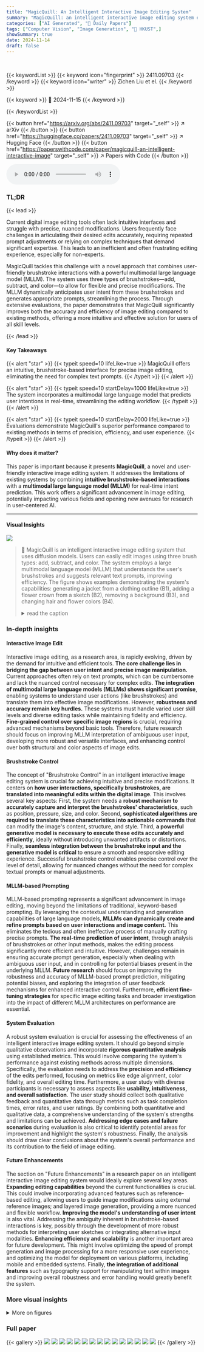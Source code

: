 ```yaml
---
title: "MagicQuill: An Intelligent Interactive Image Editing System"
summary: "MagicQuill: an intelligent interactive image editing system enabling intuitive, precise image edits via brushstrokes and real-time intent prediction by a multimodal LLM."
categories: ["AI Generated", "🤗 Daily Papers"]
tags: ["Computer Vision", "Image Generation", "🏢 HKUST",]
showSummary: true
date: 2024-11-14
draft: false
---
```


<br>

{{< keywordList >}}
{{< keyword icon="fingerprint" >}} 2411.09703 {{< /keyword >}}
{{< keyword icon="writer" >}} Zichen Liu et el. {{< /keyword >}}
 
{{< keyword >}} 🤗 2024-11-15 {{< /keyword >}}
 
{{< /keywordList >}}

{{< button href="https://arxiv.org/abs/2411.09703" target="_self" >}}
↗ arXiv
{{< /button >}}
{{< button href="https://huggingface.co/papers/2411.09703" target="_self" >}}
↗ Hugging Face
{{< /button >}}
{{< button href="https://paperswithcode.com/paper/magicquill-an-intelligent-interactive-image" target="_self" >}}
↗ Papers with Code
{{< /button >}}



<audio controls>
    <source src="https://ai-paper-reviewer.com/2411.09703/podcast.wav" type="audio/wav">
    Your browser does not support the audio element.
</audio>


### TL;DR


{{< lead >}}

Current digital image editing tools often lack intuitive interfaces and struggle with precise, nuanced modifications.  Users frequently face challenges in articulating their desired edits accurately, requiring repeated prompt adjustments or relying on complex techniques that demand significant expertise.  This leads to an inefficient and often frustrating editing experience, especially for non-experts.

MagicQuill tackles this challenge with a novel approach that combines user-friendly brushstroke interactions with a powerful multimodal large language model (MLLM).  The system uses three types of brushstrokes—add, subtract, and color—to allow for flexible and precise modifications. The MLLM dynamically anticipates user intent from these brushstrokes and generates appropriate prompts, streamlining the process.  Through extensive evaluations, the paper demonstrates that MagicQuill significantly improves both the accuracy and efficiency of image editing compared to existing methods, offering a more intuitive and effective solution for users of all skill levels.

{{< /lead >}}


#### Key Takeaways

{{< alert "star" >}}
{{< typeit speed=10 lifeLike=true >}} MagicQuill offers an intuitive, brushstroke-based interface for precise image editing, eliminating the need for complex text prompts. {{< /typeit >}}
{{< /alert >}}

{{< alert "star" >}}
{{< typeit speed=10 startDelay=1000 lifeLike=true >}} The system incorporates a multimodal large language model that predicts user intentions in real-time, streamlining the editing workflow. {{< /typeit >}}
{{< /alert >}}

{{< alert "star" >}}
{{< typeit speed=10 startDelay=2000 lifeLike=true >}} Evaluations demonstrate MagicQuill's superior performance compared to existing methods in terms of precision, efficiency, and user experience. {{< /typeit >}}
{{< /alert >}}

#### Why does it matter?
This paper is important because it presents **MagicQuill**, a novel and user-friendly interactive image editing system.  It addresses the limitations of existing systems by combining **intuitive brushstroke-based interactions** with a **multimodal large language model (MLLM)** for real-time intent prediction. This work offers a significant advancement in image editing, potentially impacting various fields and opening new avenues for research in user-centered AI.

------
#### Visual Insights



![](https://arxiv.org/html/2411.09703/x1.png)

> 🔼 MagicQuill is an intelligent interactive image editing system that uses diffusion models.  Users can easily edit images using three brush types: add, subtract, and color. The system employs a large multimodal language model (MLLM) that understands the user's brushstrokes and suggests relevant text prompts, improving efficiency.  The figure shows examples demonstrating the system's capabilities: generating a jacket from a clothing outline (B1), adding a flower crown from a sketch (B2), removing a background (B3), and changing hair and flower colors (B4).
> <details>
> <summary>read the caption</summary>
> Figure 1: MagicQuill is an intelligent and interactive image editing system built upon diffusion models. Users seamlessly edit images using three intuitive brushstrokes: add, subtract, and color (A). A MLLM dynamically predicts user intentions from their brush strokes and suggests contextual prompts (B1-B4). The examples demonstrate diverse editing operations: to generate a jacket from clothing contour (B1), add a flower crown from head sketches (B2), remove background (B3), and apply color changes to the hair and flowers(B4).
> </details>







### In-depth insights


#### Interactive Image Edit
Interactive image editing, as a research area, is rapidly evolving, driven by the demand for intuitive and efficient tools.  **The core challenge lies in bridging the gap between user intent and precise image manipulation.**  Current approaches often rely on text prompts, which can be cumbersome and lack the nuanced control necessary for complex edits.  **The integration of multimodal large language models (MLLMs) shows significant promise**, enabling systems to understand user actions (like brushstrokes) and translate them into effective image modifications.  However, **robustness and accuracy remain key hurdles.**  These systems must handle varied user skill levels and diverse editing tasks while maintaining fidelity and efficiency.  **Fine-grained control over specific image regions** is crucial, requiring advanced mechanisms beyond basic tools.   Therefore, future research should focus on improving MLLM interpretation of ambiguous user input, developing more robust and versatile interfaces, and enhancing control over both structural and color aspects of image edits.

#### Brushstroke Control
The concept of "Brushstroke Control" in an intelligent interactive image editing system is crucial for achieving intuitive and precise modifications.  It centers on **how user interactions, specifically brushstrokes, are translated into meaningful edits within the digital image**. This involves several key aspects:  First, the system needs a **robust mechanism to accurately capture and interpret the brushstrokes' characteristics**, such as position, pressure, size, and color.  Second, **sophisticated algorithms are required to translate these characteristics into actionable commands** that can modify the image's content, structure, and style.  Third, **a powerful generative model is necessary to execute these edits accurately and efficiently**, ideally without introducing unwanted artifacts or distortions. Finally, **seamless integration between the brushstroke input and the generative model is critical** to ensure a smooth and responsive editing experience.  Successful brushstroke control enables precise control over the level of detail, allowing for nuanced changes without the need for complex textual prompts or manual adjustments.

#### MLLM-based Prompting
MLLM-based prompting represents a significant advancement in image editing, moving beyond the limitations of traditional, keyword-based prompting.  By leveraging the contextual understanding and generation capabilities of large language models, **MLLMs can dynamically create and refine prompts based on user interactions and image content.** This eliminates the tedious and often ineffective process of manually crafting precise prompts.  **The real-time prediction of user intent**, through analysis of brushstrokes or other input methods, makes the editing process significantly more efficient and intuitive.  However, challenges remain in ensuring accurate prompt generation, especially when dealing with ambiguous user input, and in controlling for potential biases present in the underlying MLLM. **Future research** should focus on improving the robustness and accuracy of MLLM-based prompt prediction, mitigating potential biases, and exploring the integration of user feedback mechanisms for enhanced interactive control.  Furthermore, **efficient fine-tuning strategies** for specific image editing tasks and broader investigation into the impact of different MLLM architectures on performance are essential.

#### System Evaluation
A robust system evaluation is crucial for assessing the effectiveness of an intelligent interactive image editing system.  It should go beyond simple qualitative observations and incorporate **rigorous quantitative analysis** using established metrics.  This would involve comparing the system's performance against existing methods across multiple dimensions.  Specifically, the evaluation needs to address the **precision and efficiency** of the edits performed, focusing on metrics like edge alignment, color fidelity, and overall editing time.  Furthermore, a user study with diverse participants is necessary to assess aspects like **usability, intuitiveness, and overall satisfaction**.  The user study should collect both qualitative feedback and quantitative data through metrics such as task completion times, error rates, and user ratings.  By combining both quantitative and qualitative data, a comprehensive understanding of the system's strengths and limitations can be achieved.  **Addressing edge cases and failure scenarios** during evaluation is also critical to identify potential areas for improvement and highlight the system's robustness.  Finally, the analysis should draw clear conclusions about the system's overall performance and its contribution to the field of image editing.

#### Future Enhancements
The section on "Future Enhancements" in a research paper on an intelligent interactive image editing system would ideally explore several key areas.  **Expanding editing capabilities** beyond the current functionalities is crucial. This could involve incorporating advanced features such as reference-based editing, allowing users to guide image modifications using external reference images; and layered image generation, providing a more nuanced and flexible workflow.  **Improving the model's understanding of user intent** is also vital. Addressing the ambiguity inherent in brushstroke-based interactions is key, possibly through the development of more robust methods for interpreting user sketches or integrating alternative input modalities. **Enhancing efficiency and scalability** is another important area for future development. This might involve optimizing the speed of prompt generation and image processing for a more responsive user experience, and optimizing the model for deployment on various platforms, including mobile and embedded systems. Finally, **the integration of additional features** such as typography support for manipulating text within images and improving overall robustness and error handling would greatly benefit the system.


### More visual insights

<details>
<summary>More on figures
</summary>


![](https://arxiv.org/html/2411.09703/x2.png)

> 🔼 MagicQuill's system architecture integrates three core modules: an Editing Processor for high-quality, controllable image editing using dual-branch inpainting; a Painting Assistor that predicts user intent in real-time using a multimodal large language model (MLLM), eliminating the need for manual prompt entry; and an Idea Collector, providing an intuitive interface with versatile brush tools for seamless user interaction. This integrated approach enables intuitive and precise image editing via brushstrokes.
> <details>
> <summary>read the caption</summary>
> Figure 2: System framework consisting of three integrated components: an Editing Processor with dual-branch architecture for controllable image inpainting, a Painting Assistor for real-time intent prediction, and an Idea Collector offering versatile brush tools. This design enables intuitive and precise image editing through brushstroke-based interactions.
> </details>



![](https://arxiv.org/html/2411.09703/x3.png)

> 🔼 This figure illustrates the data processing pipeline of the MagicQuill image editing system.  The system begins with a raw input image.  First, a Convolutional Neural Network (CNN) extracts edge information, creating an edge map. Simultaneously, the image undergoes downscaling to simplify its color information, creating color blocks. Then, based on the user's brushstrokes (add, subtract, color), three key editing conditions are generated: 1) an editing mask highlighting the region to be modified, 2) an edge condition reflecting adjustments to the edge map based on the user's intentions (adding or subtracting elements), and 3) a color condition indicating color changes within the selected area. These three conditions are combined to precisely guide the image inpainting process in the subsequent stages.
> <details>
> <summary>read the caption</summary>
> Figure 3: Data processing pipeline. The input image undergoes edge extraction via CNN and color simplification through downscaling. Three editing conditions are then generated based on brush signals: editing mask, edge condition, and color condition, which together provide control for image editing.
> </details>



![](https://arxiv.org/html/2411.09703/extracted/6000177/images/dataset/castle.png)

> 🔼 The Editing Processor in MagicQuill enhances the latent diffusion UNet by incorporating two specialized branches. The inpainting branch refines per-pixel inpainting using content-aware guidance, while the control branch provides structural guidance for accurate edits. This dual-branch architecture enables precise brush-based image editing, ensuring high fidelity in both content and structure.
> <details>
> <summary>read the caption</summary>
> Figure 4: Overview of our Editing Processor. The proposed architecture extends the latent diffusion UNet with two specialized branches: an inpainting branch for content-aware per-pixel inpainting guidance and a control branch for structural guidance, enabling precise brush-based image editing.
> </details>



![](https://arxiv.org/html/2411.09703/extracted/6000177/images/dataset/castle_edge.png)

> 🔼 This figure shows an example of dataset construction for the Draw&Guess task within the Painting Assistor module.  (a) displays the original image from the DCI dataset. (b) shows the edge map generated from the image using PiDiNet. (c) highlights the selected masks (in purple) from the image which have the highest edge density, the number is top 5. (d) shows the result of inpainting these masks using BrushNet with an empty prompt. (e) overlays the edge maps from (b) onto the inpainted masks from (d), simulating user brushstrokes that would be inputted to the model.
> <details>
> <summary>read the caption</summary>
> a Original Image
> </details>



![](https://arxiv.org/html/2411.09703/extracted/6000177/images/dataset/castle_mask.png)

> 🔼 This image shows edge maps generated from the original images in the DCI dataset.  Edge maps highlight the boundaries and outlines of objects and regions within an image, providing a representation of the image's structural information. These maps are useful for various computer vision tasks, including image segmentation and object recognition.  They are particularly important in the context of this paper, as they serve as input to the system for guiding precise image editing operations.
> <details>
> <summary>read the caption</summary>
> b Edge Map
> </details>



![](https://arxiv.org/html/2411.09703/extracted/6000177/images/dataset/castle_inpaint.png)

> 🔼 This figure shows the process of selecting masks from the DCI dataset for use in training the Painting Assistor.  Specifically, it displays (c) Chosen Masks from images, which are chosen based on edge density. These chosen masks represent the ground truth labels for the Draw&Guess task. The process begins with the original image (a) and the edge map (b).
> <details>
> <summary>read the caption</summary>
> c Chosen Mask
> </details>



![](https://arxiv.org/html/2411.09703/extracted/6000177/images/dataset/castle_overlay.png)

> 🔼 This figure shows the inpainting result after applying the BrushNet model to augmented masked regions. The initial step involved selecting masks with the highest edge density from the DCI dataset and then generating edge maps. Following this, inpainting was performed on these masked regions using the BrushNet model. The final result displays the edge map overlaid onto the inpainted areas, simulating a user's hand-drawn stroke on the image.
> <details>
> <summary>read the caption</summary>
> d Inpainting Result
> </details>



![](https://arxiv.org/html/2411.09703/extracted/6000177/images/dataset/car.png)

> 🔼 This figure demonstrates the dataset construction process for the Draw&Guess task in the Painting Assistor. (a) shows original images from the DCI dataset. (b) displays edge maps extracted from these images using PiDiNet. (c) highlights the top 5 masks with the highest edge density, selected as ground truths for the Q&A task. (d) shows the inpainting results from BrushNet on the augmented masks with empty prompts. (e) overlays edge maps onto the inpainted results, simulating real-world brush stroke editing scenarios. This process generates training data for the MLLM to understand and predict user editing intent.
> <details>
> <summary>read the caption</summary>
> e Edge Overlay
> </details>



![](https://arxiv.org/html/2411.09703/extracted/6000177/images/dataset/car_edge.png)

> 🔼 This figure details the dataset creation process for training the Painting Assistor model.  Starting with original images from the DCI dataset (a), edge maps are extracted (b).  High-density edge regions are identified and masked (c). BrushNet inpainting is then applied to these masked areas (d), and finally, the original edge maps are overlaid to simulate user brush strokes (e), creating a dataset that mirrors real user interactions.
> <details>
> <summary>read the caption</summary>
> Figure 5: Illustration of dataset construction process. (a) Original images from the DCI dataset; (b) Edge maps extracted from original images; (c) Selected masks (highlighted in purple) with highest edge density; (d) Results after BrushNet inpainting on augmented masked regions; (e) Final results with edge map overlay on selected areas. By overlaying edge maps on inpainted results, we simulate scenarios where users edit images with brush strokes, as the edge maps resemble hand-drawn sketches. The bounding box coordinates of the mask and labels are inherited from the DCI dataset.
> </details>



![](https://arxiv.org/html/2411.09703/extracted/6000177/images/dataset/car_mask.png)

> 🔼 Figure 6 compares the image editing results of different methods using edge and color conditions as input.  SmartEdit, using natural language instructions, lacks precision, affecting areas outside the intended edit. SketchEdit, a GAN-based approach, struggles with open-domain image generation, and BrushNet, while proficient at inpainting, doesn't precisely align edges and colors even with ControlNet. In contrast, the proposed Editing Processor adheres strictly to both edge and color conditions, resulting in high-fidelity edits.
> <details>
> <summary>read the caption</summary>
> Figure 6: Visual result comparison. The first two columns present the edge and color conditions for editing, while the last column shows the ground truth image that the models aim to recreate. SmartEdit [20] utilizes natural language for guidance, but lacks precision in controlling shape and color, often affecting non-target regions. SketchEdit [64], a GAN-based approach [15], struggles with open-domain image generation, falling short compared to models with diffusion-based generative priors. Although BrushNet [23] delivers seamless image inpainting, it struggles to align edges and colors simultaneously, even with ControlNet [66] enhancement. In contrast, our Editing Processor strictly adheres to both edge and color conditions, achieving high-fidelity conditional image editing.
> </details>



![](https://arxiv.org/html/2411.09703/extracted/6000177/images/dataset/car_inpaint.png)

> 🔼 This figure presents the results of a user study evaluating the Painting Assistor module. Participants rated the module's prediction accuracy (how well it guesses the user's intent from their brushstrokes) and efficiency enhancement (how much it speeds up the editing process). The ratings are displayed as a bar chart, showing the percentage of participants who gave each rating (1-5, 1 being very poor and 5 being excellent).  The chart visualizes user satisfaction with the Painting Assistor's performance in terms of both accuracy and efficiency.
> <details>
> <summary>read the caption</summary>
> Figure 7: User ratings for the Painting Assistor, focusing on its prediction accuracy and efficiency enhancement capabilities.
> </details>



![](https://arxiv.org/html/2411.09703/extracted/6000177/images/dataset/car_overlay.png)

> 🔼 This bar chart displays the results of a user study comparing MagicQuill to a baseline system across four key aspects of user experience: Complexity and Efficiency, Consistency and Integration, Ease of Use, and Overall Satisfaction.  Each aspect is rated on a scale, and error bars represent the standard deviation of user ratings, indicating the variability in responses for each system.  The chart visually demonstrates MagicQuill's superiority across all four aspects.
> <details>
> <summary>read the caption</summary>
> Figure 8: Comparative user ratings between our system and the baseline in four dimensions, with standard deviation shown as error bars.
> </details>



![](https://arxiv.org/html/2411.09703/x4.png)

> 🔼 Figure 9 shows how MagicQuill is integrated into ComfyUI as a custom node, enhancing its functionality and providing a seamless user experience. The illustration highlights the customizable widgets for parameter adjustments and the extensible architecture designed for future platform integrations.
> <details>
> <summary>read the caption</summary>
> Figure 9: MagicQuill as a custom node in ComfyUI.
> </details>



![](https://arxiv.org/html/2411.09703/extracted/6000177/images/user_study_mllm.png)

> 🔼 The figure shows an example of a user's input in the form of brush strokes on an image.  The brush strokes represent the user's intent to modify the image; in this specific case, the user appears to be outlining or selecting a portion of the image for editing. This is one step in the interactive image editing process of the MagicQuill system, where users utilize brush strokes to guide the system in modifying the image, rather than relying solely on text prompts.
> <details>
> <summary>read the caption</summary>
> a User’s Input
> </details>



![](https://arxiv.org/html/2411.09703/extracted/6000177/images/user_study_4_dimensions.png)

> 🔼 This figure demonstrates the impact of edge control strength on image generation quality.  When the user's brush strokes deviate significantly from the intended edit, a higher edge strength (0.6) results in an image that closely follows the strokes but lacks overall harmony. Lowering the edge strength (to 0.2, shown in another part of the figure) improves the balance between adherence to strokes and the overall coherence of the generated image.
> <details>
> <summary>read the caption</summary>
> b Edge Strength: 0.6
> </details>



![](https://arxiv.org/html/2411.09703/extracted/6000177/images/appendix/comfyui.png)

> 🔼 This figure demonstrates the impact of edge control strength on image generation quality when user-provided brush strokes deviate from the intended semantic meaning.  It shows that reducing edge control strength from 0.6 (image b) to 0.2 (image c) significantly improves the harmony between the generated image and the user's semantic intent, addressing the 'scribble-prompt trade-off' discussed in the paper.  A higher edge strength (0.6) results in an image that rigidly adheres to the sketch, creating disharmony with the textual prompt, whereas a lower edge strength (0.2) balances adherence to the sketch with alignment to the semantic meaning of the prompt.
> <details>
> <summary>read the caption</summary>
> c Edge Strength: 0.2
> </details>



![](https://arxiv.org/html/2411.09703/extracted/6000177/images/appendix/edge.png)

> 🔼 This figure illustrates a trade-off encountered when using brush strokes for image editing.  The user provides a sketch (a) with the text prompt 'man'.  The model then generates images using two different edge control strengths. (b) shows the result with a stronger edge control (0.6), which adheres closely to the sketch but may not accurately reflect the intended 'man' concept. (c) shows a result with weaker edge control (0.2), which may better represent the concept of a man but deviates more from the original sketch. This demonstrates a balance between precise stroke adherence and semantic accuracy.
> <details>
> <summary>read the caption</summary>
> Figure 10: Illustration of the Scribble-Prompt Trade-Off. Given user-provided brush strokes (a) with the text prompt “man”, we show generation results with different edge control strengths: (b) with strength of 0.60.60.60.6 and (c) with strength of 0.20.20.20.2.
> </details>



![](https://arxiv.org/html/2411.09703/extracted/6000177/images/appendix/edge_0.6.png)

> 🔼 This figure shows an example of dataset construction for the Draw&Guess task. (a) displays the original image from the DCI dataset. (b) shows the edge map generated using PiDiNet from the original image. (c) highlights the selected masks with the highest edge densities, which will be used for prompt generation. (d) shows the results of inpainting using the BrushNet model on the augmented masks. Finally, (e) displays the final dataset example where edge maps are overlaid onto the inpainted results, simulating user hand-drawn editing strokes.
> <details>
> <summary>read the caption</summary>
> a Original Image
> </details>



![](https://arxiv.org/html/2411.09703/extracted/6000177/images/appendix/edge_0.2.png)

> 🔼 This figure shows the result of using a color brush with an opacity (alpha) value of 1.0. It visually demonstrates the impact of the color brush stroke on the image, specifically highlighting how it alters the color of the target region with complete opacity.  It is part of a discussion regarding the trade-off between precise color control and the level of detail preservation in the edited region.
> <details>
> <summary>read the caption</summary>
> b Color brush, α𝛼\alphaitalic_α 1.0
> </details>



![](https://arxiv.org/html/2411.09703/extracted/6000177/images/appendix/cake.png)

> 🔼 This figure shows the result of applying a color brush with an opacity (α) of 1.0.  The color brush allows users to change the color of specific image regions. An opacity of 1.0 means the new color completely replaces the original color in the designated area. The image demonstrates how effective and precise the color modification is when using the color brush with full opacity.
> <details>
> <summary>read the caption</summary>
> c Result for α𝛼\alphaitalic_α 1.0
> </details>



![](https://arxiv.org/html/2411.09703/extracted/6000177/images/appendix/alpha-1.png)

> 🔼 This figure shows the results of using a color brush with an opacity (alpha value) of 0.8.  It demonstrates a comparison between using a higher opacity (alpha=1.0, shown in a previous figure) versus a lower opacity (alpha=0.8) in image editing. The lower opacity preserves more of the original image's structural details while still applying color changes, whereas higher opacity may result in loss of detail.
> <details>
> <summary>read the caption</summary>
> d Color brush, α𝛼\alphaitalic_α 0.8
> </details>



![](https://arxiv.org/html/2411.09703/extracted/6000177/images/appendix/alpha-1-result.png)

> 🔼 This figure shows the result of applying a color brush with an opacity (alpha) value of 0.8. It demonstrates a trade-off between colorization accuracy and detail preservation.  Using a lower alpha value (0.8 instead of 1.0) helps retain more of the original image's structural details during the colorization process because it blends the new color more subtly with the existing colors.
> <details>
> <summary>read the caption</summary>
> e Result for α𝛼\alphaitalic_α 0.8
> </details>



![](https://arxiv.org/html/2411.09703/extracted/6000177/images/appendix/alpha-0.8.png)

> 🔼 This figure demonstrates the trade-off between colorization accuracy and detail preservation when using color brush strokes in image editing.  Using a higher alpha value (1.0) leads to more vivid color changes, but it can compromise fine details in the edited area because the method uses downsampled color blocks and CNN-extracted edge maps as input.  A lower alpha value (0.8) results in less intense color changes but better preserves the original image's details.
> <details>
> <summary>read the caption</summary>
> Figure 11: Illustration of the Colorization-Detail Trade-Off. Results of color brush strokes with different alpha values: (b, c) using alpha value 1.01.01.01.0, and (d, e) using alpha value 0.80.80.80.8, where the latter better preserves more structural details of the original image.
> </details>



![](https://arxiv.org/html/2411.09703/extracted/6000177/images/appendix/alpha-0.8-result.png)

> 🔼 The figure shows an example of user input using the Idea Collector module in the MagicQuill system.  The user is interacting with the system via brushstrokes to indicate their desired edits. This input is then used by the system to predict the user's intentions and generate the corresponding edits on the image.  The specific type of brushstroke (add, subtract, or color) would determine the type of edit being suggested. This example highlights the intuitive and interactive nature of the system, allowing users to effortlessly communicate their image editing desires through simple strokes.
> <details>
> <summary>read the caption</summary>
> a User’s Input
> </details>



![](https://arxiv.org/html/2411.09703/extracted/6000177/images/appendix/user_input.png)

> 🔼 This figure demonstrates an example of ambiguous interpretation by the Painting Assistor component.  The user's sketch, shown in subfigure (a), was intended to represent a raspberry. However, the model incorrectly interpreted the sketch as candy (b), resulting in a generation that does not match the user's intention. Subfigure (c) shows the expected result if the model correctly identified the sketch as a raspberry. This highlights the limitations of relying solely on brush strokes for interpreting complex visual concepts and the need for further improvements in the model's ability to resolve ambiguity.
> <details>
> <summary>read the caption</summary>
> b Prompt: Candy
> </details>



![](https://arxiv.org/html/2411.09703/extracted/6000177/images/appendix/candy.png)

> 🔼 This figure illustrates an example of ambiguity in the Painting Assistor's interpretation of user-provided brush strokes.  A user intends to indicate a raspberry using a circular sketch (A). However, the Painting Assistor misinterprets the sketch as a candy (B) resulting in a misaligned generation.  The correct interpretation and corresponding generation (C) is provided for comparison.  This highlights a challenge in the system where simple sketches can be ambiguous, leading to incorrect predictions.
> <details>
> <summary>read the caption</summary>
> c Prompt: Raspberry
> </details>



![](https://arxiv.org/html/2411.09703/extracted/6000177/images/appendix/raspberry.png)

> 🔼 The figure showcases the ambiguity in sketch interpretation that can occur in the Painting Assistor module.  A user's simple sketch, intended to represent a raspberry (A), is misinterpreted by the Draw&Guess model as a candy (B). This misinterpretation leads to an inaccurate generation. The correct generation based on the intended raspberry interpretation is shown in (C), highlighting the model's limitations in handling ambiguous user inputs.
> <details>
> <summary>read the caption</summary>
> Figure 12: Demonstration of semantic ambiguity in sketch interpretation. (A) User’s sketch intended to represent a raspberry; (B) Our Draw&Guess model incorrectly interprets the sketch as candy, leading to a misaligned generation; (C) The expected generation result with correct raspberry interpretation.
> </details>



![](https://arxiv.org/html/2411.09703/extracted/6000177/images/generalizability/necklace.jpeg)

> 🔼 This figure shows the original image used in the dataset construction process for training the Painting Assistor model.  The original image is part of the Densely Captioned Images (DCI) dataset.  The image is a starting point; later steps involve generating edge maps, selecting masks, inpainting, and overlaying edges to simulate the appearance of user-drawn brush strokes for training purposes.
> <details>
> <summary>read the caption</summary>
> a Original Image
> </details>



![](https://arxiv.org/html/2411.09703/extracted/6000177/images/generalizability/realistic-input.png)

> 🔼 This figure shows a user's input in the form of a sketch.  The sketch represents a brush stroke used within the MagicQuill system for image editing.  The user's sketch serves as input to the system to direct the modification of an image.  The precise nature of the stroke dictates the specific changes applied to the image, either adding elements, removing sections, or changing color, depending on the type of brush used and the drawn pattern.
> <details>
> <summary>read the caption</summary>
> b User’s Input
> </details>



![](https://arxiv.org/html/2411.09703/extracted/6000177/images/generalizability/necklace-output.png)

> 🔼 This figure shows the result of an image editing task performed using MagicQuill.  The image is of a cake, and the user has used the add and subtract brushes to precisely cut a slice out of the cake. The system's prediction of the user's intention is displayed, and the output shows a clean, realistic result.
> <details>
> <summary>read the caption</summary>
> c Editing Result
> </details>



![](https://arxiv.org/html/2411.09703/extracted/6000177/images/generalizability/girl.jpeg)

> 🔼 Figure 13 demonstrates the versatility of the proposed image editing method by showcasing its consistent performance across various pre-trained Stable Diffusion models.  The top row displays results using the RealisticVision model, the middle row uses GhostMix, and the bottom row uses DreamShaper.  Each row presents the same editing tasks applied to different images, highlighting that the method successfully applies edits to diverse image styles and maintains a high level of quality regardless of the underlying diffusion model.
> <details>
> <summary>read the caption</summary>
> Figure 13: Demonstration of our method’s generalization capability across different fine-tuned Stable Diffusion models. Results shown using RealisticVision (top row), GhostMix (middle row), and DreamShaper (bottom row) as base models, all achieving consistent editing performance.
> </details>



![](https://arxiv.org/html/2411.09703/extracted/6000177/images/generalizability/ghostmix-input.png)

> 🔼 This figure illustrates the Painting Assistor's ability to interpret user brushstrokes within context.  A simple vertical line drawing is shown, but the model interprets this differently depending on its surroundings. Three examples are given: an antenna on a robot, a candle on a cake, and a column on ancient ruins. This demonstrates the model's ability to understand user intent by considering surrounding visual cues.
> <details>
> <summary>read the caption</summary>
> a Guess: Antenna
> </details>



![](https://arxiv.org/html/2411.09703/extracted/6000177/images/generalizability/girl-output.png)

> 🔼 The figure illustrates the ambiguity in brush stroke interpretation that the Painting Assistor model faces.  A simple vertical line sketch can be interpreted differently based on its context.  The image shows three examples: a vertical line interpreted as an antenna on a robot's head, a candle on a cake, and a column on ancient ruins.  This highlights the challenge of achieving accurate interpretation of user sketches and the necessity for context awareness in the model.
> <details>
> <summary>read the caption</summary>
> b Guess: Candle
> </details>



![](https://arxiv.org/html/2411.09703/extracted/6000177/images/generalizability/ghost.jpeg)

> 🔼 This figure demonstrates the Painting Assistor's ability to interpret brush strokes within context.  A single vertical line is drawn, but the model interprets its meaning differently based on the surrounding image. (a) shows the vertical line interpreted as an antenna on a robot. (b) shows it interpreted as a candle on a cake. (c) shows it interpreted as a column in a scene of ruins. This highlights the model's ability to incorporate contextual cues into its understanding of user input.
> <details>
> <summary>read the caption</summary>
> c Guess: Column
> </details>



![](https://arxiv.org/html/2411.09703/extracted/6000177/images/generalizability/dreamshaper-input.png)

> 🔼 This figure demonstrates the Painting Assistor's ability to interpret the same simple sketch differently depending on its surrounding context.  A single vertical line is interpreted as: (a) an antenna on a robot's head, because of the robot head in the surrounding image; (b) a candle on a birthday cake, because of the cake in the surrounding image; and (c) a column amongst ancient ruins, because of the ruins in the surrounding image. This showcases the model's ability to leverage contextual information for more accurate interpretation of user intentions.
> <details>
> <summary>read the caption</summary>
> Figure 14: Examples of context-aware editing intention interpretation. The MLLM interprets the same vertical line sketch differently based on surrounding context: (a) as an antenna on a robot’s head, (b) as a candle on a birthday cake, and (c) as a column among ancient ruins.
> </details>



![](https://arxiv.org/html/2411.09703/extracted/6000177/images/generalizability/ghost-output.png)

> 🔼 Figure 15 shows the baseline system used for comparison in the user study.  This baseline system was implemented within the ComfyUI framework, a popular open-source tool for image editing, but without the integrated features of the MagicQuill system being evaluated. This allows for a fair comparison, focusing specifically on the usability improvements provided by MagicQuill's unique interface and functionalities.
> <details>
> <summary>read the caption</summary>
> Figure 15: The baseline system implemented in ComfyUI.
> </details>



![](https://arxiv.org/html/2411.09703/extracted/6000177/images/appendix/antenna.png)

> 🔼 Figure 16 presents a detailed comparison of user feedback on MagicQuill and a baseline system.  Participants rated both systems across four key aspects: ease of use, complexity and efficiency, consistency and integration, and overall satisfaction.  Each aspect was assessed using a 5-point Likert scale (1 = strongly disagree to 5 = strongly agree). The figure visually displays the average scores for each aspect and system, providing a clear and concise summary of user preferences.
> <details>
> <summary>read the caption</summary>
> Figure 16: The questionnaire and user ratings comparing MagicQuill to the baseline system (1111=strongly disagree, 5555=strongly agree).
> </details>



![](https://arxiv.org/html/2411.09703/extracted/6000177/images/appendix/candle.png)

> 🔼 This figure showcases a selection of images edited by participants in a user study using the MagicQuill system.  Each pair of images displays the original image alongside its edited counterpart, highlighting the diverse range of creative modifications achieved through user interaction with the MagicQuill's intuitive interface and tools. The edits demonstrate the system's capabilities in tasks such as adding elements, removing objects, altering colors, and making structural changes, showcasing the system's versatility and effectiveness.
> <details>
> <summary>read the caption</summary>
> Figure 17: A gallery of creative image editing achieved by the participants of the user study using MagicQuill. Each pair shows the original image and its edited version, demonstrating diverse user-driven modifications.
> </details>



</details>






### Full paper

{{< gallery >}}
<img src="https://ai-paper-reviewer.com/2411.09703/1.png" class="grid-w50 md:grid-w33 xl:grid-w25" />
<img src="https://ai-paper-reviewer.com/2411.09703/2.png" class="grid-w50 md:grid-w33 xl:grid-w25" />
<img src="https://ai-paper-reviewer.com/2411.09703/3.png" class="grid-w50 md:grid-w33 xl:grid-w25" />
<img src="https://ai-paper-reviewer.com/2411.09703/4.png" class="grid-w50 md:grid-w33 xl:grid-w25" />
<img src="https://ai-paper-reviewer.com/2411.09703/5.png" class="grid-w50 md:grid-w33 xl:grid-w25" />
<img src="https://ai-paper-reviewer.com/2411.09703/6.png" class="grid-w50 md:grid-w33 xl:grid-w25" />
<img src="https://ai-paper-reviewer.com/2411.09703/7.png" class="grid-w50 md:grid-w33 xl:grid-w25" />
<img src="https://ai-paper-reviewer.com/2411.09703/8.png" class="grid-w50 md:grid-w33 xl:grid-w25" />
<img src="https://ai-paper-reviewer.com/2411.09703/9.png" class="grid-w50 md:grid-w33 xl:grid-w25" />
<img src="https://ai-paper-reviewer.com/2411.09703/10.png" class="grid-w50 md:grid-w33 xl:grid-w25" />
<img src="https://ai-paper-reviewer.com/2411.09703/11.png" class="grid-w50 md:grid-w33 xl:grid-w25" />
<img src="https://ai-paper-reviewer.com/2411.09703/12.png" class="grid-w50 md:grid-w33 xl:grid-w25" />
<img src="https://ai-paper-reviewer.com/2411.09703/13.png" class="grid-w50 md:grid-w33 xl:grid-w25" />
<img src="https://ai-paper-reviewer.com/2411.09703/14.png" class="grid-w50 md:grid-w33 xl:grid-w25" />
<img src="https://ai-paper-reviewer.com/2411.09703/15.png" class="grid-w50 md:grid-w33 xl:grid-w25" />
{{< /gallery >}}